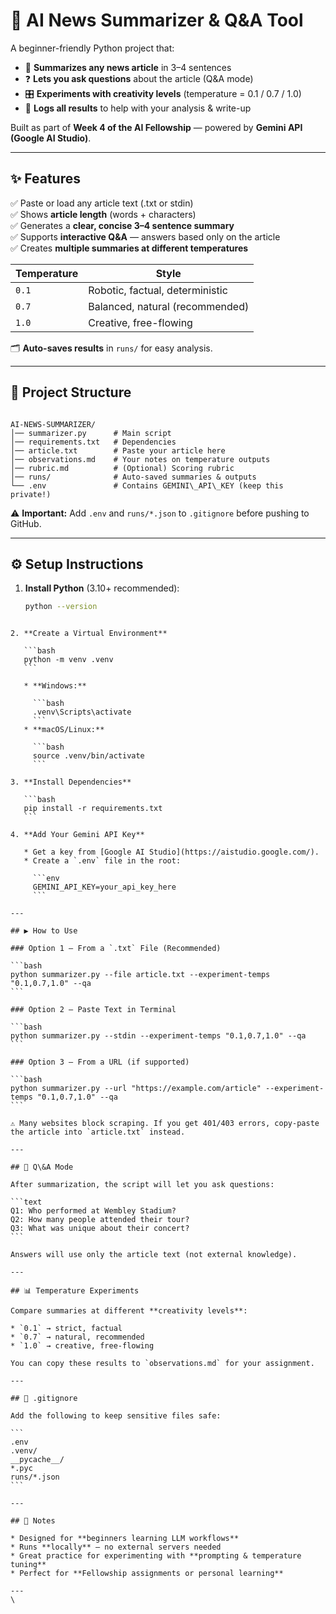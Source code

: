 # 📰 AI News Summarizer & Q&A Tool  

A beginner-friendly Python project that:  

- 📄 **Summarizes any news article** in 3–4 sentences  
- ❓ **Lets you ask questions** about the article (Q&A mode)  
- 🎛 **Experiments with creativity levels** (temperature = 0.1 / 0.7 / 1.0)  
- 📂 **Logs all results** to help with your analysis & write-up  

Built as part of **Week 4 of the AI Fellowship** — powered by **Gemini API (Google AI Studio)**.

---

## ✨ Features

✅ Paste or load any article text (.txt or stdin)  
✅ Shows **article length** (words + characters)  
✅ Generates a **clear, concise 3–4 sentence summary**  
✅ Supports **interactive Q&A** — answers based only on the article  
✅ Creates **multiple summaries at different temperatures**  

| Temperature | Style                          |
|-------------|--------------------------------|
| `0.1`       | Robotic, factual, deterministic |
| `0.7`       | Balanced, natural (recommended) |
| `1.0`       | Creative, free-flowing          |

🗂 **Auto-saves results** in `runs/` for easy analysis.

---

## 📁 Project Structure

```

AI-NEWS-SUMMARIZER/
│── summarizer.py      # Main script
│── requirements.txt   # Dependencies
│── article.txt        # Paste your article here
│── observations.md    # Your notes on temperature outputs
│── rubric.md          # (Optional) Scoring rubric
│── runs/              # Auto-saved summaries & outputs
└── .env               # Contains GEMINI\_API\_KEY (keep this private!)

````

⚠ **Important:** Add `.env` and `runs/*.json` to `.gitignore` before pushing to GitHub.

---

## ⚙ Setup Instructions

1. **Install Python** (3.10+ recommended):  
   ```bash
   python --version
````

2. **Create a Virtual Environment**

   ```bash
   python -m venv .venv
   ```

   * **Windows:**

     ```bash
     .venv\Scripts\activate
     ```
   * **macOS/Linux:**

     ```bash
     source .venv/bin/activate
     ```

3. **Install Dependencies**

   ```bash
   pip install -r requirements.txt
   ```

4. **Add Your Gemini API Key**

   * Get a key from [Google AI Studio](https://aistudio.google.com/).
   * Create a `.env` file in the root:

     ```env
     GEMINI_API_KEY=your_api_key_here
     ```

---

## ▶ How to Use

### Option 1 — From a `.txt` File (Recommended)

```bash
python summarizer.py --file article.txt --experiment-temps "0.1,0.7,1.0" --qa
```

### Option 2 — Paste Text in Terminal

```bash
python summarizer.py --stdin --experiment-temps "0.1,0.7,1.0" --qa
```

### Option 3 — From a URL (if supported)

```bash
python summarizer.py --url "https://example.com/article" --experiment-temps "0.1,0.7,1.0" --qa
```

⚠ Many websites block scraping. If you get 401/403 errors, copy-paste the article into `article.txt` instead.

---

## 💬 Q\&A Mode

After summarization, the script will let you ask questions:

```text
Q1: Who performed at Wembley Stadium?
Q2: How many people attended their tour?
Q3: What was unique about their concert?
```

Answers will use only the article text (not external knowledge).

---

## 📊 Temperature Experiments

Compare summaries at different **creativity levels**:

* `0.1` → strict, factual
* `0.7` → natural, recommended
* `1.0` → creative, free-flowing

You can copy these results to `observations.md` for your assignment.

---

## 📌 .gitignore

Add the following to keep sensitive files safe:

```
.env
.venv/
__pycache__/
*.pyc
runs/*.json
```

---

## 🧠 Notes

* Designed for **beginners learning LLM workflows**
* Runs **locally** — no external servers needed
* Great practice for experimenting with **prompting & temperature tuning**
* Perfect for **Fellowship assignments or personal learning**

---
\
